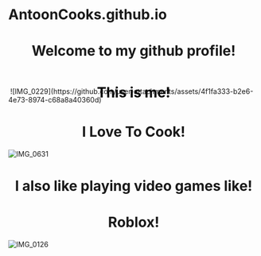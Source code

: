 # AntoonCooks.github.io
 <h1 align="center" style=padding: 10px; color: black;"> Welcome to my github profile!</h1> 
<div style="image: url('IMG_0229'); image-size:100px; height: 10px;">
  <h1 align="center" style="padding: 10px; color: black;">This is me!</h1>
</div>


<img scr="https://github.com/user-attachments/assets/4f1fa333-b2e6-4e73-8974-c68a8a40360d" height="20">
![IMG_0229](https://github.com/user-attachments/assets/4f1fa333-b2e6-4e73-8974-c68a8a40360d)

  <h1 align="center" style=padding: 10px; color: black;">I Love To Cook!</h1> 
  <div style="image: url('IMG_0631'); image-size: cover; height: 10px;">

![IMG_0631](https://github.com/user-attachments/assets/545b5fec-9916-4bd3-9349-2462b7d58b68)

   
  <h1 align="center" style=padding: 10px; color: black;">I also like playing video games like!</h1> 
  <h1 align="center" style=padding: 10px; color: black;">Roblox!</h1> 
<div style="image: url('IMG_0126'); image-size: cover; height: 10px;">



  

![IMG_0126](https://github.com/user-attachments/assets/0987f29a-c37d-4e7a-954e-a6ed3f7bc913)









